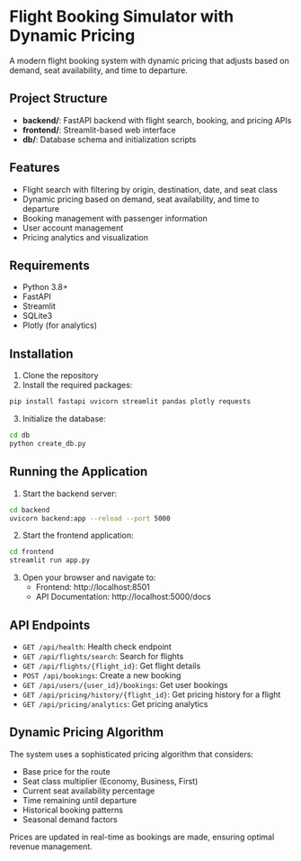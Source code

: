 # Flight Booking Simulator with Dynamic Pricing

A modern flight booking system with dynamic pricing that adjusts based on demand, seat availability, and time to departure.

## Project Structure

- **backend/**: FastAPI backend with flight search, booking, and pricing APIs
- **frontend/**: Streamlit-based web interface
- **db/**: Database schema and initialization scripts

## Features

- Flight search with filtering by origin, destination, date, and seat class
- Dynamic pricing based on demand, seat availability, and time to departure
- Booking management with passenger information
- User account management
- Pricing analytics and visualization

## Requirements

- Python 3.8+
- FastAPI
- Streamlit
- SQLite3
- Plotly (for analytics)

## Installation

1. Clone the repository
2. Install the required packages:

```bash
pip install fastapi uvicorn streamlit pandas plotly requests
```

3. Initialize the database:

```bash
cd db
python create_db.py
```

## Running the Application

1. Start the backend server:

```bash
cd backend
uvicorn backend:app --reload --port 5000
```

2. Start the frontend application:

```bash
cd frontend
streamlit run app.py
```

3. Open your browser and navigate to:
   - Frontend: http://localhost:8501
   - API Documentation: http://localhost:5000/docs

## API Endpoints

- `GET /api/health`: Health check endpoint
- `GET /api/flights/search`: Search for flights
- `GET /api/flights/{flight_id}`: Get flight details
- `POST /api/bookings`: Create a new booking
- `GET /api/users/{user_id}/bookings`: Get user bookings
- `GET /api/pricing/history/{flight_id}`: Get pricing history for a flight
- `GET /api/pricing/analytics`: Get pricing analytics

## Dynamic Pricing Algorithm

The system uses a sophisticated pricing algorithm that considers:

- Base price for the route
- Seat class multiplier (Economy, Business, First)
- Current seat availability percentage
- Time remaining until departure
- Historical booking patterns
- Seasonal demand factors

Prices are updated in real-time as bookings are made, ensuring optimal revenue management.